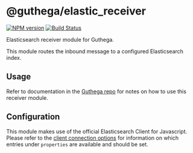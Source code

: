 # @guthega/elastic_receiver

[![NPM version](https://img.shields.io/npm/v/@guthega/elastic_receiver.svg)](https://www.npmjs.org/package/@guthega/elastic_receiver)
[![Build Status](https://travis-ci.org/guthega/elastic_receiver.svg?branch=master)](https://travis-ci.org/guthega/elastic_receiver)

Elasticsearch receiver module for Guthega.

This module routes the inbound message to a configured Elasticsearch index.

## Usage

Refer to documentation in the [Guthega repo](https://github.com/guthega) for notes on how to use this receiver module.

## Configuration

This module makes use of the official Elasticsearch Client for Javascript. Please refer to the [client connection options](https://www.elastic.co/guide/en/elasticsearch/client/javascript-api/current/configuration.html#config-options) for information on which entries under `properties` are available and should be set.
